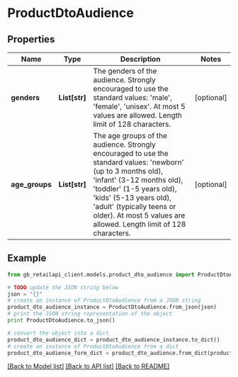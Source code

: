 # ProductDtoAudience


## Properties
Name | Type | Description | Notes
------------ | ------------- | ------------- | -------------
**genders** | **List[str]** | The genders of the audience. Strongly encouraged to use the standard values: &#39;male&#39;, &#39;female&#39;, &#39;unisex&#39;. At most 5 values are allowed. Length limit of 128 characters. | [optional] 
**age_groups** | **List[str]** | The age groups of the audience. Strongly encouraged to use the standard values: &#39;newborn&#39; (up to 3 months old), &#39;infant&#39; (3-12 months old), &#39;toddler&#39; (1-5 years old), &#39;kids&#39; (5-13 years old), &#39;adult&#39; (typically teens or older). At most 5 values are allowed. Length limit of 128 characters. | [optional] 

## Example

```python
from gb_retailapi_client.models.product_dto_audience import ProductDtoAudience

# TODO update the JSON string below
json = "{}"
# create an instance of ProductDtoAudience from a JSON string
product_dto_audience_instance = ProductDtoAudience.from_json(json)
# print the JSON string representation of the object
print ProductDtoAudience.to_json()

# convert the object into a dict
product_dto_audience_dict = product_dto_audience_instance.to_dict()
# create an instance of ProductDtoAudience from a dict
product_dto_audience_form_dict = product_dto_audience.from_dict(product_dto_audience_dict)
```
[[Back to Model list]](../README.md#documentation-for-models) [[Back to API list]](../README.md#documentation-for-api-endpoints) [[Back to README]](../README.md)


